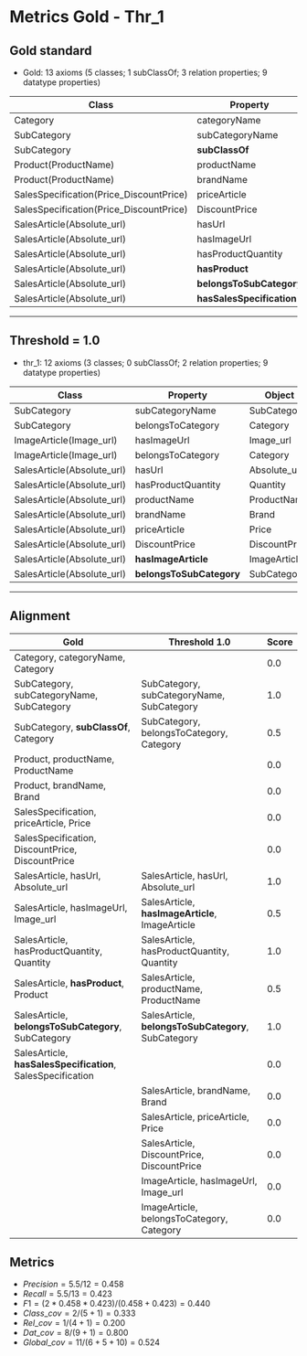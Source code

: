 # Metrics Gold - Thr_1

## Gold standard

* Gold: 13 axioms (5 classes; 1 subClassOf; 3 relation properties; 9 datatype properties)
  
|Class|Property|Object|
|-----|---------|------|
|Category|categoryName|Category|
|SubCategory|subCategoryName|SubCategory|
|SubCategory|**subClassOf**|Category|
|Product(ProductName)|productName|ProductName|
|Product(ProductName)|brandName|Brand|
|SalesSpecification(Price_DiscountPrice)|priceArticle|Price|
|SalesSpecification(Price_DiscountPrice)|DiscountPrice|DiscountPrice|
|SalesArticle(Absolute_url)|hasUrl|Absolute_url|
|SalesArticle(Absolute_url)|hasImageUrl|Image_url|
|SalesArticle(Absolute_url)|hasProductQuantity|Quantity|
|SalesArticle(Absolute_url)|**hasProduct**|Product|
|SalesArticle(Absolute_url)|**belongsToSubCategory**|SubCategory|
|SalesArticle(Absolute_url)|**hasSalesSpecification**|SalesSpecification|

-----------------------------------------------------

## Threshold = 1.0

* thr_1: 12 axioms (3 classes; 0 subClassOf; 2 relation properties; 9 datatype properties)
  
|Class|Property|Object|
|-----|---------|------|
|SubCategory|subCategoryName|SubCategory|
|SubCategory|belongsToCategory|Category|
|ImageArticle(Image_url)|hasImageUrl|Image_url|
|ImageArticle(Image_url)|belongsToCategory|Category|
|SalesArticle(Absolute_url)|hasUrl|Absolute_url|
|SalesArticle(Absolute_url)|hasProductQuantity|Quantity|
|SalesArticle(Absolute_url)|productName|ProductName|
|SalesArticle(Absolute_url)|brandName|Brand|
|SalesArticle(Absolute_url)|priceArticle|Price|
|SalesArticle(Absolute_url)|DiscountPrice|DiscountPrice|
|SalesArticle(Absolute_url)|**hasImageArticle**|ImageArticle|
|SalesArticle(Absolute_url)|**belongsToSubCategory**|SubCategory|

-----------------------------------------------------

## Alignment

|Gold | Threshold 1.0|Score|
|-----|--------------|-----|
|Category, categoryName, Category| | 0.0|
|SubCategory, subCategoryName, SubCategory|SubCategory, subCategoryName, SubCategory| 1.0|
|SubCategory, **subClassOf**, Category|SubCategory, belongsToCategory, Category| 0.5|
|Product, productName, ProductName||0.0|
|Product, brandName, Brand||0.0|
|SalesSpecification, priceArticle, Price||0.0|
|SalesSpecification, DiscountPrice, DiscountPrice||0.0|
|SalesArticle, hasUrl, Absolute_url|SalesArticle, hasUrl, Absolute_url|1.0|
|SalesArticle, hasImageUrl, Image_url|SalesArticle, **hasImageArticle**, ImageArticle|0.5|
|SalesArticle, hasProductQuantity, Quantity|SalesArticle, hasProductQuantity, Quantity|1.0|
|SalesArticle, **hasProduct**, Product|SalesArticle, productName, ProductName|0.5|
|SalesArticle, **belongsToSubCategory**, SubCategory|SalesArticle, **belongsToSubCategory**, SubCategory|1.0|
|SalesArticle, **hasSalesSpecification**, SalesSpecification||0.0|
||SalesArticle, brandName, Brand|0.0|
||SalesArticle, priceArticle, Price|0.0|
||SalesArticle, DiscountPrice, DiscountPrice|0.0|
||ImageArticle, hasImageUrl, Image_url|0.0 
||ImageArticle, belongsToCategory, Category|0.0|

## Metrics

* $Precision = 5.5 / 12 = 0.458$
* $Recall = 5.5 / 13 = 0.423$
* $F1 = (2 * 0.458 * 0.423) / (0.458 + 0.423) = 0.440$
* $Class\_cov = 2 / (5 + 1) = 0.333$
* $Rel\_cov = 1 / (4 + 1) = 0.200$
* $Dat\_cov = 8 / (9 + 1) = 0.800$
* $Global\_cov = 11 / (6 + 5 + 10) = 0.524$
